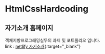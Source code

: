 # HtmlCssHardcoding

## 자기소개 홈페이지
객체지향프로그래밍실무의 과제 및 포트폴리오 입니다. <br>
link : [netlify 자기소개](https://ghost-profile.netlify.app/){:target="_blank"}
